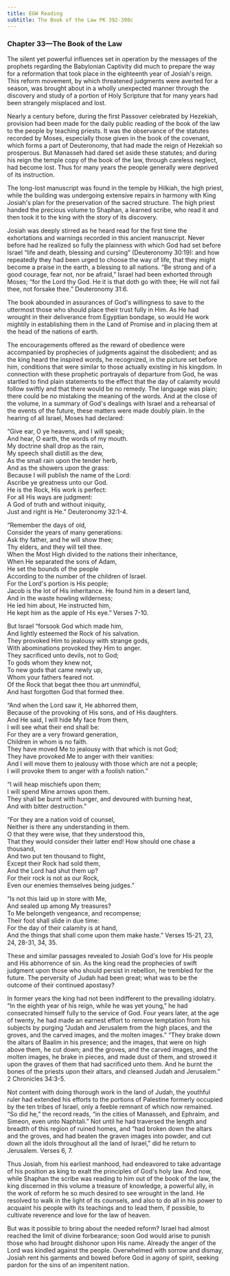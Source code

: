 ```yaml
---
title: EGW Reading
subtitle: The Book of the Law PK 392-398c
---
```


### Chapter 33—The Book of the Law

The silent yet powerful influences set in operation by the messages of the prophets regarding the Babylonian Captivity did much to prepare the way for a reformation that took place in the eighteenth year of Josiah's reign. This reform movement, by which threatened judgments were averted for a season, was brought about in a wholly unexpected manner through the discovery and study of a portion of Holy Scripture that for many years had been strangely misplaced and lost.

Nearly a century before, during the first Passover celebrated by Hezekiah, provision had been made for the daily public reading of the book of the law to the people by teaching priests. It was the observance of the statutes recorded by Moses, especially those given in the book of the covenant, which forms a part of Deuteronomy, that had made the reign of Hezekiah so prosperous. But Manasseh had dared set aside these statutes; and during his reign the temple copy of the book of the law, through careless neglect, had become lost. Thus for many years the people generally were deprived of its instruction.

The long-lost manuscript was found in the temple by Hilkiah, the high priest, while the building was undergoing extensive repairs in harmony with King Josiah's plan for the preservation of the sacred structure. The high priest handed the precious volume to Shaphan, a learned scribe, who read it and then took it to the king with the story of its discovery.

Josiah was deeply stirred as he heard read for the first time the exhortations and warnings recorded in this ancient manuscript. Never before had he realized so fully the plainness with which God had set before Israel “life and death, blessing and cursing” (Deuteronomy 30:19): and how repeatedly they had been urged to choose the way of life, that they might become a praise in the earth, a blessing to all nations. “Be strong and of a good courage, fear not, nor be afraid,” Israel had been exhorted through Moses; “for the Lord thy God. He it is that doth go with thee; He will not fail thee, not forsake thee.” Deuteronomy 31:6.

The book abounded in assurances of God's willingness to save to the uttermost those who should place their trust fully in Him. As He had wrought in their deliverance from Egyptian bondage, so would He work mightily in establishing them in the Land of Promise and in placing them at the head of the nations of earth.

The encouragements offered as the reward of obedience were accompanied by prophecies of judgments against the disobedient; and as the king heard the inspired words, he recognized, in the picture set before him, conditions that were similar to those actually existing in his kingdom. In connection with these prophetic portrayals of departure from God, he was startled to find plain statements to the effect that the day of calamity would follow swiftly and that there would be no remedy. The language was plain; there could be no mistaking the meaning of the words. And at the close of the volume, in a summary of God's dealings with Israel and a rehearsal of the events of the future, these matters were made doubly plain. In the hearing of all Israel, Moses had declared:

“Give ear, O ye heavens, and I will speak;\
And hear, O earth, the words of my mouth.\
My doctrine shall drop as the rain,\
My speech shall distill as the dew,\
As the small rain upon the tender herb,\
And as the showers upon the grass:\
Because I will publish the name of the Lord:\
Ascribe ye greatness unto our God.\
He is the Rock, His work is perfect:\
For all His ways are judgment:\
A God of truth and without iniquity,\
Just and right is He.” Deuteronomy 32:1-4.

“Remember the days of old,\
Consider the years of many generations:\
Ask thy father, and he will show thee;\
Thy elders, and they will tell thee.\
When the Most High divided to the nations their inheritance,\
When He separated the sons of Adam,\
He set the bounds of the people\
According to the number of the children of Israel.\
For the Lord's portion is His people;\
Jacob is the lot of His inheritance. He found him in a desert land,\
And in the waste howling wilderness;\
He led him about, He instructed him,\
He kept him as the apple of His eye.” Verses 7-10.

But Israel “forsook God which made him,\
And lightly esteemed the Rock of his salvation.\
They provoked Him to jealousy with strange gods,\
With abominations provoked they Him to anger.\
They sacrificed unto devils, not to God;\
To gods whom they knew not,\
To new gods that came newly up,\
Whom your fathers feared not.\
Of the Rock that begat thee thou art unmindful,\
And hast forgotten God that formed thee.

“And when the Lord saw it, He abhorred them,\
Because of the provoking of His sons, and of His daughters.\
And He said, I will hide My face from them,\
I will see what their end shall be:\
For they are a very froward generation,\
Children in whom is no faith.\
They have moved Me to jealousy with that which is not God;\
They have provoked Me to anger with their vanities:\
And I will move them to jealousy with those which are not a people;\
I will provoke them to anger with a foolish nation.”

“I will heap mischiefs upon them;\
I will spend Mine arrows upon them.\
They shall be burnt with hunger, and devoured with burning heat,\
And with bitter destruction.”

“For they are a nation void of counsel,\
Neither is there any understanding in them.\
O that they were wise, that they understood this,\
That they would consider their latter end! How should one chase a thousand,\
And two put ten thousand to flight,\
Except their Rock had sold them,\
And the Lord had shut them up?\
For their rock is not as our Rock,\
Even our enemies themselves being judges.”

“Is not this laid up in store with Me,\
And sealed up among My treasures?\
To Me belongeth vengeance, and recompense;\
Their foot shall slide in due time:\
For the day of their calamity is at hand,\
And the things that shall come upon them make haste.” Verses 15-21, 23, 24, 28-31, 34, 35.

These and similar passages revealed to Josiah God's love for His people and His abhorrence of sin. As the king read the prophecies of swift judgment upon those who should persist in rebellion, he trembled for the future. The perversity of Judah had been great; what was to be the outcome of their continued apostasy?

In former years the king had not been indifferent to the prevailing idolatry. “In the eighth year of his reign, while he was yet young,” he had consecrated himself fully to the service of God. Four years later, at the age of twenty, he had made an earnest effort to remove temptation from his subjects by purging “Judah and Jerusalem from the high places, and the groves, and the carved images, and the molten images.” “They brake down the altars of Baalim in his presence; and the images, that were on high above them, he cut down; and the groves, and the carved images, and the molten images, he brake in pieces, and made dust of them, and strowed it upon the graves of them that had sacrificed unto them. And he burnt the bones of the priests upon their altars, and cleansed Judah and Jerusalem.” 2 Chronicles 34:3-5.

Not content with doing thorough work in the land of Judah, the youthful ruler had extended his efforts to the portions of Palestine formerly occupied by the ten tribes of Israel, only a feeble remnant of which now remained. “So did he,” the record reads, “in the cities of Manasseh, and Ephraim, and Simeon, even unto Naphtali.” Not until he had traversed the length and breadth of this region of ruined homes, and “had broken down the altars and the groves, and had beaten the graven images into powder, and cut down all the idols throughout all the land of Israel,” did he return to Jerusalem. Verses 6, 7.

Thus Josiah, from his earliest manhood, had endeavored to take advantage of his position as king to exalt the principles of God's holy law. And now, while Shaphan the scribe was reading to him out of the book of the law, the king discerned in this volume a treasure of knowledge, a powerful ally, in the work of reform he so much desired to see wrought in the land. He resolved to walk in the light of its counsels, and also to do all in his power to acquaint his people with its teachings and to lead them, if possible, to cultivate reverence and love for the law of heaven.

But was it possible to bring about the needed reform? Israel had almost reached the limit of divine forbearance; soon God would arise to punish those who had brought dishonor upon His name. Already the anger of the Lord was kindled against the people. Overwhelmed with sorrow and dismay, Josiah rent his garments and bowed before God in agony of spirit, seeking pardon for the sins of an impenitent nation.